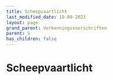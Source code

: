 ```yaml
---
title: Scheepvaartlicht
last_modified_date: 19-09-2023
layout: page
grand_parent: Verkenningsvoorschriften
parent: S
has_children: false
---
```


Scheepvaartlicht
================

